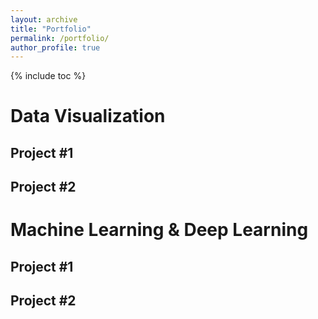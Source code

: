 ```yaml
---
layout: archive
title: "Portfolio"
permalink: /portfolio/
author_profile: true
---
```

{% include toc %}



# Data Visualization
## Project #1

## Project #2


# Machine Learning & Deep Learning
## Project #1


## Project #2
